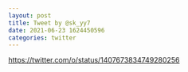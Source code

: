 ```yaml
--- 
layout: post 
title: Tweet by @sk_yy7 
date: 2021-06-23 1624450596 
categories: twitter 
--- 
```

https://twitter.com/o/status/1407673834749280256